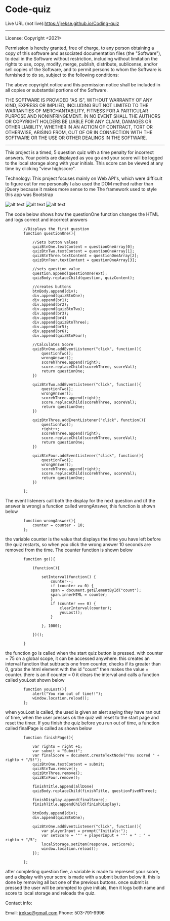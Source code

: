 # Code-quiz

Live URL (not live):https://jrekse.github.io/Coding-quiz

--------------------------------------------

License: Copyright <2021> <Jon Ekse>

Permission is hereby granted, free of charge, to any person obtaining a copy of this software and associated documentation files (the "Software"), to deal in the Software without restriction, including without limitation the rights to use, copy, modify, merge, publish, distribute, sublicense, and/or sell copies of the Software, and to permit persons to whom the Software is furnished to do so, subject to the following conditions:

The above copyright notice and this permission notice shall be included in all copies or substantial portions of the Software.

THE SOFTWARE IS PROVIDED "AS IS", WITHOUT WARRANTY OF ANY KIND, EXPRESS OR IMPLIED, INCLUDING BUT NOT LIMITED TO THE WARRANTIES OF MERCHANTABILITY, FITNESS FOR A PARTICULAR PURPOSE AND NONINFRINGEMENT. IN NO EVENT SHALL THE AUTHORS OR COPYRIGHT HOLDERS BE LIABLE FOR ANY CLAIM, DAMAGES OR OTHER LIABILITY, WHETHER IN AN ACTION OF CONTRACT, TORT OR OTHERWISE, ARISING FROM, OUT OF OR IN CONNECTION WITH THE SOFTWARE OR THE USE OR OTHER DEALINGS IN THE SOFTWARE.

------------------------------------------

This project is a timed, 5 question quiz with a time penalty for incorrect answers. 
Your points are displayed as you go and your score will be logged to the local storage along with your initials. 
This score can be viewed at any time by clicking "view highscore".

Technology:
This project focuses mainly on Web API's, which were difficult to figure out for me personally
I also used the DOM method rather than jQuery because it makes more sense to me
The framework used to style this app was Bootstrap

![alt text](Assets/ss1.png)
![alt text](Assets/ss2.png)
![alt text](Assets/ss3.png)

The code below shows how the questionOne function changes the HTML and logs correct and incorrect answers

            //Displays the first question
            function questionOne(){

                //Sets button values
                quizBtnOne.textContent = questionOneArray[0];
                quizBtnTwo.textContent = questionOneArray[1];
                quizBtnThree.textContent = questionOneArray[2];
                quizBtnFour.textContent = questionOneArray[3];
                
                //sets question value
                question.append(questionOneText);
                quizBody.replaceChild(question, quizContent);

                //creates buttons
                btnBody.append(div);
                div.append(quizBtnOne);
                div.append(br1);
                div.append(br2);
                div.append(quizBtnTwo);
                div.append(br3);
                div.append(br4)
                div.append(quizBtnThree);
                div.append(br5);
                div.append(br6);
                div.append(quizBtnFour);

                //Calculates Score
                quizBtnOne.addEventListener("click", function(){
                    questionTwo();
                    wrongAnswer();
                    scorehThree.append(right);
                    score.replaceChild(scorehThree, scoreVal);
                    return questionOne;
                })

                quizBtnTwo.addEventListener("click", function(){
                    questionTwo();
                    wrongAnswer();
                    scorehThree.append(right);
                    score.replaceChild(scorehThree, scoreVal);
                    return questionOne;
                })

                quizBtnThree.addEventListener("click", function(){
                    questionTwo();
                    right++;
                    scorehThree.append(right);
                    score.replaceChild(scorehThree, scoreVal);
                    return questionOne;
                })

                quizBtnFour.addEventListener("click", function(){
                    questionTwo();
                    wrongAnswer();
                    scorehThree.append(right);
                    score.replaceChild(scorehThree, scoreVal);
                    return questionOne;
                })

            };

The event listeners call both the display for the next question and (if the answer is wrong) a function called wrongAnswer, this function is shown below


            function wrongAnswer(){
                counter = counter - 10;
            };

the variable counter is the value that displays the time you have left before the quiz restarts, so when you click the wrong answer 10 seconds are removed from the time. The counter function is shown below


            function go(){

                (function(){

                    setInterval(function() {
                        counter--;
                        if (counter >= 0) {
                        span = document.getElementById("count");
                        span.innerHTML = counter;
                        }
                        if (counter === 0) {
                            clearInterval(counter);
                            youLost();
                        } 

                    }, 1000);

                })();

            }

the function go is called when the start quiz button is pressed. with counter = 75 on a global scope, it can be accessed anywhere. this creates an interval function that subtracts one from counter, checks if its greater than 0, grabs the html element with the id "count" then makes the value = counter. there is an if counter = 0 it clears the interval and calls a function called youLost shown below

            function youLost(){
                alert("You ran out of time!!");
                window.location.reload();
            };

when youLost is called, the used is given an alert saying they have ran out of time, when the user presses ok the quiz will reset to the start page and reset the timer. If you finish the quiz before you run out of time, a function called finalPage is called as shown below

            function finishPage(){

                var righto = right +1;
                var submit = "Submit";
                var finalScore = document.createTextNode("You scored " + righto + "/5!");
                quizBtnOne.textContent = submit;
                quizBtnTwo.remove();
                quizBtnThree.remove();
                quizBtnFour.remove();

                finishTitle.append(allDone)
                quizBody.replaceChild(finishTitle, questionFiveHThree);

                finishDisplay.append(finalScore);
                finishTitle.appendChild(finishDisplay);

                btnBody.append(div);
                div.append(quizBtnOne);

                quizBtnOne.addEventListener("click", function(){
                    var playerInput = prompt("Initials:");
                    var setScore = '"' + playerInput + '"' + " : " + righto + "/5";
                    localStorage.setItem(response, setScore);
                    window.location.reload();
                });
                
            };

after completing question five, a variable is made to represent your score, and a display with your score is made with a submit button below it.
this is done by removing all but one of the previous buttons. once submit is pressed the user will be prompted to give initials, then it logs both name and score to local storage and reloads the quiz.

Contact info:

Email: jrekse@gmail.com
Phone: 503-791-9996